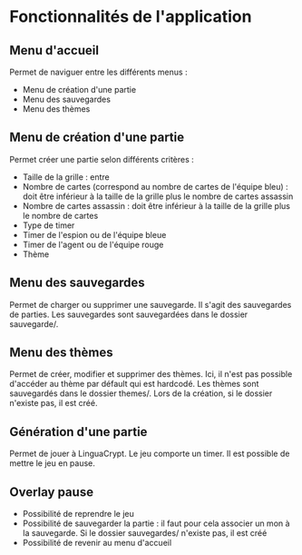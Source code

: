 # Fonctionnalités de l'application

## Menu d'accueil

Permet de naviguer entre les différents menus :
- Menu de création d'une partie
- Menu des sauvegardes
- Menu des thèmes

## Menu de création d'une partie

Permet créer une partie selon différents critères :
- Taille de la grille : entre 
- Nombre de cartes (correspond au nombre de cartes de l'équipe bleu) : doit être inférieur à la taille de la grille plus le nombre de cartes assassin
- Nombre de cartes assassin : doit être inférieur à la taille de la grille plus le nombre de cartes
- Type de timer
- Timer de l'espion ou de l'équipe bleue
- Timer de l'agent ou de l'équipe rouge
- Thème

## Menu des sauvegardes

Permet de charger ou supprimer une sauvegarde. Il s'agit des sauvegardes de parties. Les sauvegardes sont sauvegardées dans le dossier sauvegarde/.

## Menu des thèmes

Permet de créer, modifier et supprimer des thèmes. Ici, il n'est pas possible d'accéder au thème par défault qui est hardcodé.
Les thèmes sont sauvegardés dans le dossier themes/. Lors de la création, si le dossier n'existe pas, il est créé.

## Génération d'une partie

Permet de jouer à LinguaCrypt. Le jeu comporte un timer. Il est possible de mettre le jeu en pause.

## Overlay pause

- Possibilité de reprendre le jeu
- Possibilité de sauvegarder la partie : il faut pour cela associer un mon à la sauvegarde.
Si le dossier sauvegardes/ n'existe pas, il est créé
- Possibilité de revenir au menu d'accueil
